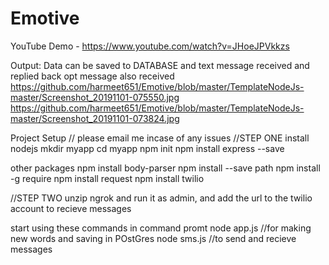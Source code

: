 # Emotive
YouTube Demo - https://www.youtube.com/watch?v=JHoeJPVkkzs

Output: Data can be saved to DATABASE and text message received and replied back opt message also received
https://github.com/harmeet651/Emotive/blob/master/TemplateNodeJs-master/Screenshot_20191101-075550.jpg
https://github.com/harmeet651/Emotive/blob/master/TemplateNodeJs-master/Screenshot_20191101-073824.jpg

Project Setup // please email me incase of any issues
//STEP ONE
install nodejs
mkdir myapp
cd myapp
npm init
npm install express --save

other packages
npm install body-parser
npm install --save path
npm install -g require
npm install request
npm install twilio

//STEP TWO
unzip ngrok and run it as admin, and add the url to the twilio account to recieve messages

start using these commands in command promt
node app.js //for making new words and saving in POstGres
node sms.js //to send and recieve messages
